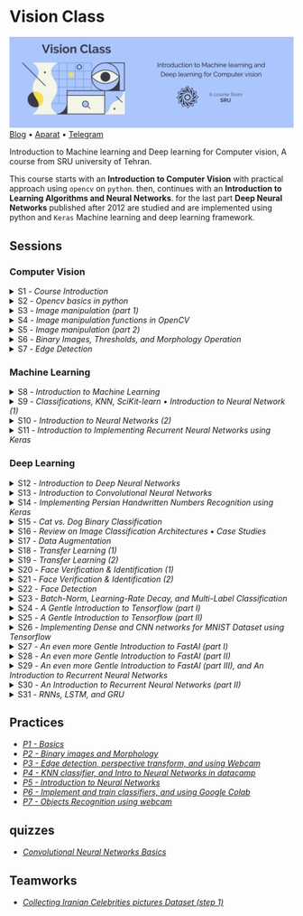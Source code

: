 # Vision Class

![Vision Class • SRU university](Assets/Header.jpg)
[Blog](http://blog.class.vision/) • [Aparat](https://www.aparat.com/cvision) • [Telegram](https://t.me/class_vision)

Introduction to Machine learning and Deep learning for Computer vision, A course from SRU university of Tehran.

This course starts with an **Introduction to Computer Vision** with practical approach using `opencv` on `python`. then, continues with an **Introduction to Learning Algorithms and Neural Networks**. for the last part **Deep Neural Networks** published after 2012 are studied and are implemented using python and `Keras` Machine learning and deep learning framework. 

## Sessions

### Computer Vision

<details>
<summary>S1 - <i>Course Introduction</i></summary>

#### 🎯 Topics
`Computer vision overview`
`Course logistics`

#### 💡 Slides
Introduction [PDF](http://class.vision/96-97/01_intro.pdf)

#### 📒 NoteBooks
0. [Beginning](0-Beginning.ipynb)
</details>

<details>
<summary>S2 -  <i>Opencv basics in python</i></summary>

#### 🎯 Topics
`Reading Images`
`Color Spaces`
`Displaying Images`
`Saving Images`

#### 📒 NoteBooks
1. [Reading, writing and displaying images](01-Reading,&#32;writing&#32;and&#32;displaying&#32;images.ipynb)
2. [Grayscaling](02-Grayscaling.ipynb)
3. [Color Spaces](03-Color&#32;Spaces.ipynb)
3-2. [Extra](03-extra.ipynb)

#### 📝 Student notes
- [Opencv Installation and startup](http://blog.class.vision/1396/11/installation/)
- [Introduction to Opencv](http://blog.class.vision/1396/12/intro-to-opencv/)
- [Introduction to Anaconda](http://blog.class.vision/1396/11/intro-anaconda/)
- [Git and getting last updates](http://blog.class.vision/1396/11/git-clone-pull/)

</details>

<details>
<summary>S3 - <i>Image manipulation (part 1)</i></summary>

#### 🎯 Topics
`Linear algebra`
`Transform matrices`
`Interpolation Methods`

#### 💡 Slides
Image manipulations (1) [PDF](http://class.vision/96-97/02_Image%20manipulations(1).pdf) • [PPT](http://class.vision/96-97/02_Image%20manipulations(1).pptx)

</details>

<details>
<summary>S4 - <i>Image manipulation functions in OpenCV</i></summary>

#### 🎯 Topics
`Draw geometric shapes`
`Transform matrices`
`Translations`
`Rotation`
`Resizing`
`Image pyramids`
`Cropping`

#### 📒 NoteBooks
4. [Drawing Images](04-Drawing&#32;Images.ipynb)
5. [Translations](05-Translations.ipynb)
6. [Rotations](06-Rotations.ipynb)
7. [Scaling, resizing and interpolations](07-Scaling,&#32;re-sizing&#32;and&#32;interpolations.ipynb)
8. [Image Pyramids](08-Image&#32;Pyramids.ipynb)
9. [Cropping](09-Cropping.ipynb)

#### 📝 Student notes
- [Image manipulations part 1](http://blog.class.vision/1396/12/image-manipulations-part1/)
- [Image manipulations part 2](http://blog.class.vision/1396/12/image-manipulations-part2/)
- [Image manipulations part 3](http://blog.class.vision/1396/12/image-manipulations-part3/)

#### 🎞 Videos
[aparat](https://www.aparat.com/v/vaYxt)

</details>

<details>
<summary>S5 - <i>Image manipulation (part 2)</i></summary>

#### 🎯 Topics
`Logical and Mathematical Operations in OpenCV`
`Image masking in OpenCV`
`Convolution and Correlation filters`
`Moving Average`
`Sharpening Filters in OpenCV`

#### 💡 Slides
Image manipulations (2) [PDF](http://class.vision/96-97/03_Image%20manipulations(2).pdf) • 
[PPT](http://class.vision/96-97/03_Image%20manipulations(2).pptx)

#### 📒 NoteBooks
10. [Arithmetic Operations](10-Arithmetic&#32;Operations.ipynb)
11. [Bitwise Operations and Masking](11-Bitwise&#32;Operations&#32;and&#32;Masking.ipynb)
12. [Convolutions and Blurring](12-Convolutions&#32;and&#32;Blurring.ipynb)
13. [Sharpening](13-Sharpening.ipynb)

#### 📝 Student notes
- [Image manipulations part 4](http://blog.class.vision/1396/12/image-manipulations-part4/)
- [Image manipulations part 5](http://blog.class.vision/1396/12/image-manipulations-part5/)
- [Image manipulations part 6](http://blog.class.vision/1396/12/image-manipulations-part6/)

#### 🎞 Videos
[aparat](https://www.aparat.com/v/W8deM)

</details>

<details>
<summary>S6 - <i>Binary Images, Thresholds, and Morphology Operation</i></summary>

#### 🎯 Topics
`Images Types`
`Binary images, and Thresholds`
`Thresholds in OpenCV`
`Morphology (Dilation, Erosion, Opening, and Closing)`
`Morphology in OpenCV`

#### 💡 Slides
Binary Images and Morphology [PDF](http://class.vision/96-97/04_Morphology.pdf) • [PPT](http://class.vision/96-97/04_Morphology.pptx)

#### 📒 NoteBooks
14. [Thresholding, Binarization & Adaptive Thresholding](14-Thresholding,&#32;Binarization&#32;&&#32;Adaptive&#32;Thresholding.ipynb)
15. [Dilation, Erosion, Opening and Closing](15-Dilation,&#32;Erosion,&#32;Opening&#32;and&#32;Closing.ipynb)

#### 📝 Student notes
- [Binary images and Thresholding](http://blog.class.vision/1396/12/binary-image-threshold/)
- [Morphology, opening and closing](http://blog.class.vision/1396/12/morphology-opening-closing/)

#### 🎞 Videos
[aparat](https://www.aparat.com/v/tMB7C)

</details>

<details>
<summary>S7 - <i>Edge Detection</i></summary>

#### 🎯 Topics
`Images Derivative, and Gradient`
`Canny, and Sobel Edge Detections`
`Edge Detection in OpenCv`
`Perspective Transformation in OpenCv`
`Affine Transforms`
`Using Webcam in OpenCv`

#### 💡 Slides
Edge Detection [PDF](http://class.vision/96-97/05_Edges.pdf) • [PPT](http://class.vision/96-97/05_Edges.pptx)

#### 📒 NoteBooks
16. [Edge Detection & Image Gradients](16-EdgeDetection&ImageGradients.ipynb)
17. [Perspective & Affine Transforms](17-Perspective&AffineTransforms.ipynb)
18. [Using Webcam](18-UsingWebcam.ipynb)

#### 📝 Student notes
- [Edge detection part 1](http://blog.class.vision/1396/12/edge-detection-part1/)
- [Edge detection part 2](http://blog.class.vision/1396/12/edge-detection-part2/)
- [Affine Transforms in Opencv](http://blog.class.vision/1396/12/affine-perspective-transformation/)
- [Using webcam in Opencv](http://blog.class.vision/1396/12/using-webcam-in-opencv/)

#### 🎞 Videos
[aparat](https://www.aparat.com/v/UyuVf)

</details>

### Machine Learning

<details>
<summary>S8 - <i>Introduction to Machine Learning</i></summary>

#### 🎯 Topics
`What is ML`
`Supervised Learning`
`Unsupervised Learning`
`Reinforcement Learning`
`ML projects Steps`
`Train-Test Split`
`Model evaluation`

#### 💡 Slides
Introduction to Machine Learning [PDF](http://class.vision/96-97/06_Intro%20to%20ML%20&%20Overview.pdf) • [PPT](http://class.vision/96-97/06_Intro%20to%20ML%20&%20Overview.pptx)

#### 📝 Student notes
- [Introduction to Machine Learning](http://blog.class.vision/1396/12/machine-learning-intro/)
- [Machine Learning workflow](http://blog.class.vision/1396/12/machine-learning-workflow/)

</details>

<details>
<summary>S9 - <i>Classifications, KNN, SciKit-learn </i>•<i> Introduction to Neural Network (1)</i></summary>

#### 🎯 Topics
`Perceptron`
`Weights and Biases in Perceptron`
`Activation Function`
`Input Feature Array`
`Multilayer Perceptron (MLP)`
`Layers in MLP (input, hidden, and output)`

#### 💡 Slides
Simple Classifier (KNN) [PDF](http://class.vision/96-97/07_simple%20classifier.pdf) • [PPT](http://class.vision/96-97/07_simple%20classifier.pptx)

Introduction to Neural Networks [PDF](http://class.vision/96-97/08_Introduction%20to%20Neural%20Networks.pdf) • [PPT](http://class.vision/96-97/08_Introduction%20to%20Neural%20Networks.pptx)

#### 📒 NoteBooks

19. [Introduction to ML, and using Hoda Dataset](19-Intro2ML-HodaDataset.ipynb)
20. [K Nearest Neighbor classification](20-k-Nearest&#32;Neighbor&#32;classification.ipynb)

#### 📝 Student notes
- [KNN classifier in scikit-learn](http://blog.class.vision/1396/12/knn-classifier-scikit-learn/)
- [Introduction to Neural networks (part 1)](http://blog.class.vision/1396/12/introduction-to-neural-networks-part1/)
- [Introduction to Neural networks (part 2)](http://blog.class.vision/1396/12/introduction-to-neural-networks-part2/)

#### 🎞 Videos
[aparat](https://www.aparat.com/v/THo7D)

</details>

<details>
<summary>S10 - <i>Introduction to Neural Networks (2)</i></summary>

#### 🎯 Topics
`Loss Function (Coss Function)`
`Gradient Descent, and Back Propagation`
`Model Visualization`

#### 🎞 Videos
[aparat](https://www.aparat.com/v/T4OqM)

#### 🔗 links
Model Visualization and observing changes in number of each layer using [Tensorflow Playground](http://playground.tensorflow.org/)

</details>

<details>
<summary>S11 - <i>Introduction to Implementing Recurrent Neural Networks using Keras</i></summary>

#### 🎯 Topics
`Recurrent, fully connected Networks in Keras`
`Declaring Model Architecture`
`Choosing Loss function, and Optimizer`
`Model Evaluation on Test Set`
`Predicting using Model`

#### 📒 NoteBooks
21. [A Gentle Introduction to Keras – Simple neural network(MLP)](21-a&#32;Gentle&#32;Introduction&#32;to&#32;Keras&#32;-&#32;Simple&#32;neural&#32;network(mlp).ipynb)

#### 📝 Student notes
- [Introduction to implementing sequential models in Keras](http://blog.class.vision/1397/02/sequential-model-keras/)

#### 🎞 Videos
[aparat](https://www.aparat.com/v/E3cK6)

</details>

### Deep Learning

<details>
<summary>S12 - <i>Introduction to Deep Neural Networks</i></summary>

#### 🎯 Topics
`Classification Tasks in Real-Life`
`Invariant Object Recognition`
`KNN, pros and cons`
`Over-fitting`
`Dropout`
`Convolutional Neural Networks (CNN)`
`CNNs vs. Classic methods`
`ImageNet`

#### 💡 Slides
Introduction to Deep Learning & Convolutional Neural Networks [PDF](http://class.vision/96-97/09_Introduction%20to%20DeepNN_and_ConvNet.pdf) • [PPT](http://class.vision/96-97/09_Introduction%20to%20DeepNN_and_ConvNet.pptx)

#### 📒 NoteBooks
22. [Dropout](22-Dropout.ipynb)

#### 📝 Student notes
- [Over-fitting and Dropout](http://blog.class.vision/1397/02/overfitting-dropout/)
- [Introduction to Convolutional Neural Networks](http://blog.class.vision/1397/02/intro-convolutional-neural-network/)

#### 🎞 Videos
[aparat](https://www.aparat.com/v/JMAlZ)

</details>

<details>
<summary>S13 - <i>Introduction to Convolutional Neural Networks</i></summary>

#### 🎯 Topics
`Kernels: Convolutional Filters`
`Learning kernels vs. Designing Fitlers`
`Same and Valid Convolutions`
`Paddings and strides`
`Image Size before and after conv.`
`3D convolutions`
`Multi-filter convolutions`
`Convolutional Layers Parameters`
`Pooling Layers`
`LeNet`

#### 💡 Slides
Convolutional Neural Networks [PDF](http://class.vision/96-97/10_Convolutional%20Neural%20Networks.pdf) • [PPT](http://class.vision/96-97/10_Convolutional%20Neural%20Networks.pptx)

#### 🎞 Videos
[aparat](https://www.aparat.com/v/6wZSr)

</details>

<details>
<summary>S14 - <i>Implementing Persian Handwritten Numbers Recognition using Keras</i></summary>

#### 🎯 Topics
`CNN Layers`
`CNN pros and cons`
`CNNs in Keras`
`Conv2D and MaxPooling2D functions`
`Flatten Method`
`Models Summery`

#### 📒 NoteBooks
23. [Convolutional Neural Network: Hoda + Keras](23-ConvolutionalNeuralNetwork-Hoda-Keras.ipynb)

#### 🎞 Videos
[aparat](https://www.aparat.com/v/54W6Y)

</details>

<details>
<summary>S15 - <i>Cat vs. Dog Binary Classification</i></summary>

#### 🎯 Topics
`Train-Test-Validation Split`
`Data Generators in Keras`
`Sigmoid and Softmax`
`Step per Epoch`
`Over-fitting`

#### 📒 NoteBooks
24. [CNN cat vs. dog](24-CNN-cat_Vs_dog.ipynb)

#### 📝 Student notes
- [Training a Convolutional Neural Networks in Keras](http://blog.class.vision/1397/03/train-convolutional-neural-network-in-keras/)

#### 🎞 Videos
[aparat](https://www.aparat.com/v/2R0a7)

</details>

<details>
<summary>S16 - <i>Review on Image Classification Architectures • Case Studies</i></summary>

#### 🎯 Topics
`Brain Architecture`
`AlexNet`
`VGGNet`
`GoogLeNet`
`ResNet`

#### 💡 Slides
Case Studies [PDF](http://class.vision/96-97/11_CNN-caseStudy.pdf) • [PPT](http://class.vision/96-97/11_CNN-caseStudy.pptx)

#### 📝 Student notes
- [Famous Convolutional Neural Networks Architectures](http://blog.class.vision/1397/03/cnns-architectures-lenet-alexnet-vgg-googlenet-resnet/)

#### 🎞 Videos
[aparat](https://www.aparat.com/v/qUXnJ)

#### 📖 Reading Materials
[AlexNet](https://papers.nips.cc/paper/4824-imagenet-classification-with-deep-convolutional-neural-networks.pdf)

[VGGNet](https://arxiv.org/abs/1409.1556)

[GoogLeNet](https://arxiv.org/abs/1409.4842)

[ResNet](https://arxiv.org/abs/1512.03385)

</details>

<details>
<summary>S17 - <i>Data Augmentation</i></summary>

#### 🎯 Topics
`Preventing Over-fitting`
`Data Augmentation in Keras`

#### 💡 Slides
Data Augmentation & Transfer Learning [PDF](http://class.vision/96-97/12_Data%20Augmentation&TransferLearning.pdf) • [PPT](http://class.vision/96-97/12_Data%20Augmentation&TransferLearning.pptx)

#### 📒 NoteBooks
25. [Data Augmentation](25-data_augmentation.ipynb)

</details>

<details>
<summary>S18 - <i>Transfer Learning (1)</i></summary>

#### 🎯 Topics
`Loading Pre-trained Models`
`Transfer Learning in Keras`

#### 💡 Slides
Data Augmentation & Transfer Learning [PDF](http://class.vision/96-97/12_Data%20Augmentation&TransferLearning.pdf) • [PPT](http://class.vision/96-97/12_Data%20Augmentation&TransferLearning.pptx)

#### 📒 NoteBooks
26. [Loading Trained Model in Keras](26-Load_trained_model_in_keras.ipynb)
28. [Transfer LEarning - Feature Extraction](28-Transfer_learning_feature_extraction.ipynb)

#### 📝 Student notes
- [Looking into Brains visual cortex](http://blog.class.vision/1397/03/visual-cortex/)
- [Transfer Learning](http://blog.class.vision/1397/03/transfer-learning/)

</details>

<details>
<summary>S19 - <i>Transfer Learning (2)</i></summary>

#### 🎯 Topics
`Implementing classification in keras`
`conv. layers as Feature extraction`
`Fine-tuning`

#### 📒 NoteBooks
27. [Using a pretrained convnet](27-using-a-pretrained-convnet.ipynb)
28. [Transfer learning feature extraction](28-Transfer_learning_feature_extraction.ipynb)
29. [Transfer learning Fine tuning](29-Transfer_learning_Fine_tuning.ipynb)

</details>

<details>
<summary>S20 - <i>Face Verification & Identification (1)</i></summary>

#### 🎯 Topics
`One-shot Learning`
`Siamese Networks`
`Triplet Loss`

#### 💡 Slides
Face [PDF](http://class.vision/96-97/13-face.pdf) • [PPT](http://class.vision/96-97/13-face.pptx)

</details>

<details>
<summary>S21 - <i>Face Verification & Identification (2)</i></summary>

#### 🎯 Topics
`Center Loss`
`A-softmax Loss`

#### 📒 NoteBooks
30. [Face Recognition](30-FaceRecognition_verification\30-FaceRecognition.ipynb)

#### 📖 Reading Materials
A Discriminative Feature Learning Approach for Deep Face Recognition [PDF](http://class.vision/96-97/paper/WenECCV16.pdf)
SphereFace: Deep Hypersphere Embedding for Face Recognition [PDF](https://arxiv.org/pdf/1704.08063)

</details>

<details>
<summary>S22 - <i>Face Detection</i></summary>

#### 🎯 Topics
`Face Detection`
`HAAR Cascade`
`Wider Challenge`
`MTCNN`
`Face Detection Project Instructions`

#### 📒 NoteBooks
31. [Face & Eye Detection](31-Face&EyeDetection.ipynb)
32. [MTCNN Detection Sample Code](32-detect\detect_face.py)

#### 📖 Reading Materials
Joint Face Detection and Alignment using Multi-task Cascaded Convolutional Networks (MTCNN) [PDF](https://arxiv.org/pdf/1604.02878)

#### 🔗 links
[Wider Face Challenge](http://mmlab.ie.cuhk.edu.hk/projects/WIDERFace/)

</details>

<details>
<summary>S23 - <i>Batch-Norm, Learning-Rate Decay, and Multi-Label Classification</i></summary>

#### 🎯 Topics
`Batch-Norm`
`Learning-Rate Decay`
`Multi-Label Classification in Keras`

#### 💡 Slides
Batch-Norm, Learning-Rate Decay, and Multi-Label Classification [PDF](http://fall97.class.vision/slides/1.pdf) • [PPT](http://fall97.class.vision/slides/1.pptx)

#### 📒 NoteBooks
33.   [Keras Multi Label (part 1)](33-keras-multi-label-part1.ipynb)

#### 📝 Student notes
- [Batch-Norm, Learning-Rate Decay](http://blog.class.vision/1397/07/batch-normalization-%d9%88-learning-rate-decay/)
- [Multi-Label Classification](http://blog.class.vision/1397/07/multi-label-classification/)

#### 🎞 Videos
[aparat](https://www.aparat.com/v/7hKxw)

</details>

<details>
<summary>S24 - <i>A Gentle Introduction to Tensorflow (part I)</i></summary>

`Multi-Label Classification (Continued)`
`Tensorflow Low-level API`
`Graphs, Constant Tensors, and Sessions in Tensorflow`

#### 💡 Slides
A Gentle Introduction to Tensorflow [PDF](http://fall97.class.vision/slides/2.pdf) • [PPT](http://fall97.class.vision/slides/2.pptx)

#### 📒 NoteBooks
34. [Keras Multi Label (part 2)](34-keras-multi-label-part2-load-and-test.ipynb)

#### 🎞 Videos
[aparat](https://www.aparat.com/v/iueDx)

</details>

<details>
<summary>S25 - <i>A Gentle Introduction to Tensorflow (part II)</i></summary>

#### 🎯 Topics
`Placeholders and Variables`
`Feeding and Fetching Graphs`

#### 💡 Slides
Batch-Norm, Learning-Rate Decay, and Multi-Label Classification [PDF](http://fall97.class.vision/slides/2.pdf) • [PPT](http://fall97.class.vision/slides/2.pptx)

#### 📒 NoteBooks
35.  [Intro to Tensorflow](35-intro-to-tensorflow.ipynb)

#### 🎞 Videos
[aparat](https://www.aparat.com/v/y4UED)

</details>

<details>
<summary>S26 - <i>Implementing Dense and CNN networks for MNIST Dataset using Tensorflow</i></summary>

#### 🎯 Topics
`MNIST Dataset`
`Fully-connected Layers`
`CNN Layers`

#### 📒 NoteBooks
36. [MNIST Dataset in Tensorflow](36-mnist-dataset-in-tensorflow.ipynb)
37. [Fully Connected Network MNIST Tensorflow](37-FullyConnectedNetwork-mnist-tensorflow.ipynb)
38. [CNN MNIST Tensorflow](38-CNN-mnist-tensorflow.ipynb)

#### 🎞 Videos
[aparat](https://www.aparat.com/v/4TD3H)

</details>

<details>
<summary>S27 - <i>An even more Gentle Introduction to FastAI (part I)</i></summary>

#### 🎯 Topics
`Finding Efficient Learning Rate`
`Stochastic Gradient Descent with Restarts`

#### 💡 Slides
An even more Gentle Introduction to FastAI (part I) [PDF](http://fall97.class.vision/slides/3.pdf) • [PPT](http://fall97.class.vision/slides/3.pptx)

#### 📒 NoteBooks
39. [Intro FastAi](39-Intro-FastAi.ipynb)

#### 🎞 Videos
[aparat](https://www.aparat.com/v/BHS65)

</details>

<details>
<summary>S28 - <i>An even more Gentle Introduction to FastAI (part II)</i></summary>

#### 🎯 Topics
`Global Pooling`
`Adaptive Pooling`
`Change Image Size Between Epochs`

#### 💡 Slides
An even more Gentle Introduction to FastAI (part II) [PDF](http://fall97.class.vision/slides/4.pdf) • [PPT](http://fall97.class.vision/slides/4.pptx)

#### 📒 NoteBooks
40. [Breeds](40-breeds.ipynb)

#### 🎞 Videos
[aparat](https://www.aparat.com/v/YgEDH)

</details>

<details>
<summary>S29 - <i>An even more Gentle Introduction to FastAI (part III), and An Introduction to Recurrent Neural Networks</i></summary>

#### 🎯 Topics
`Multi-Label Classification in FastAI`
`RNNs`

#### 💡 Slides
An Introduction to RNNs [PDF](http://fall97.class.vision/slides/5.pdf) • [PPT](http://fall97.class.vision/slides/5.pptx)

#### 📒 NoteBooks
41. [Planet Multi Label (part 3)](41-planet-multi-label-part3.ipynb)

#### 🎞 Videos
[aparat](https://www.aparat.com/v/exCYy)

</details>

<details>
<summary>S30 - <i>An Introduction to Recurrent Neural Networks (part II)</i></summary>

#### 🎯 Topics
`Forward Propagation`
`Back Propagation`
`Language Models`
`LSTM`
`Vanishing Gradient`

#### 💡 Slides
Recurrent Neural Networks [PDF](http://fall97.class.vision/slides/6.pdf) • [PPT](http://fall97.class.vision/slides/6.pptx)

#### 📒 NoteBooks
42. [Text Generation with Lstm](42-text-generation-with-lstm.ipynb)

#### 🎞 Videos
[aparat](https://www.aparat.com/v/GTtK4)

</details>

<details>
<summary>S31 - <i>RNNs, LSTM, and GRU</i></summary>

#### 🎯 Topics
`Vanishing Gradient`
`LSTM`
`Bidirectional RNNs`
`GRU`
`Deep RNNs`
`Character Level Language Models in Keras`

#### 💡 Slides
RNNs, LSTM, and GRU [PDF](http://fall97.class.vision/slides/7.pdf) • [PPT](http://fall97.class.vision/slides/7.pptx)

#### 📒 NoteBooks
43. [Basic Text Classification](43-basic_text_classification.ipynb)

#### 🎞 Videos
[aparat](https://www.aparat.com/v/XaOEz)

</details>




## Practices

- *[P1 - Basics](http://class.vision/96-97/assignment/seri1.pdf)*
- *[P2 - Binary images and Morphology](http://class.vision/96-97/assignment/seri2.pdf)*
- *[P3 - Edge detection, perspective transform, and using Webcam](http://class.vision/96-97/assignment/seri3.pdf)*
- *[P4 - KNN classifier, and Intro to Neural Networks in datacamp](http://class.vision/96-97/assignment/seri4.pdf)*
- *[P5 - Introduction to Neural Networks](http://class.vision/96-97/assignment/seri5.pdf)*
- *[P6 - Implement and train classifiers, and using Google Colab](http://class.vision/96-97/assignment/seri6.pdf)*
- *[P7 - Objects Recognition using webcam](http://class.vision/96-97/assignment/seri7.pdf)*


## quizzes

- *[Convolutional Neural Networks Basics](http://class.vision/96-97/assignment/quiz1.pdf)*


## Teamworks

- *[Collecting Iranian Celebrities pictures Dataset (step 1)](http://class.vision/96-97/assignment/dataset-collection.pdf)*